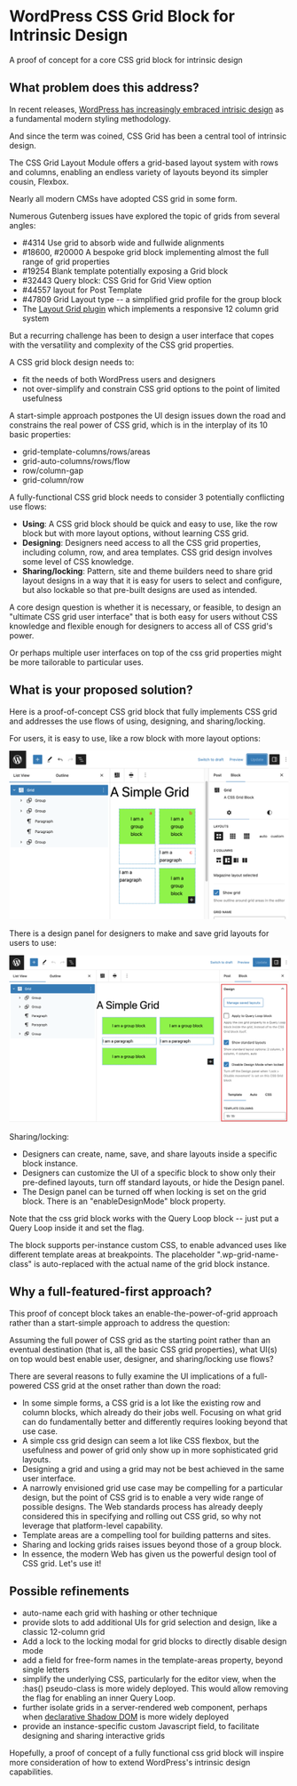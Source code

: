 # WordPress CSS Grid Block for Intrinsic Design

A proof of concept for a core CSS grid block for intrinsic design

## What problem does this address?

In recent releases, [WordPress has increasingly embraced intrisic design](https://developer.wordpress.org/news/2023/02/intrinsic-design-theming-and-rethinking-how-to-design-with-wordpress/) as a fundamental modern styling methodology.

And since the term was coined, CSS Grid has been a central tool of intrinsic design.

The CSS Grid Layout Module offers a grid-based layout system with rows and columns, enabling an endless variety of layouts beyond its simpler cousin, Flexbox. 

Nearly all modern CMSs have adopted CSS grid in some form.

Numerous Gutenberg issues have explored the topic of grids from several angles:

- #4314 Use grid to absorb wide and fullwide alignments
- #18600, #20000 A bespoke grid block implementing almost the full range of grid properties 
- #19254 Blank template potentially exposing a Grid block
- #32443 Query block: CSS Grid for Grid View option
- #44557 layout for Post Template
- #47809 Grid Layout type -- a simplified grid profile for the group block
- The [Layout Grid plugin](https://wordpress.org/plugins/layout-grid/) which implements a responsive 12 column grid system

But a recurring challenge has been to design a user interface that copes with the versatility and complexity of the CSS grid properties.

A CSS grid block design needs to:

- fit the needs of both WordPress users and designers 
- not over-simplify and constrain CSS grid options to the point of limited usefulness

A start-simple approach postpones the UI design issues down the road and constrains the real power of CSS grid, which is in the interplay of its 10 basic properties:

- grid-template-columns/rows/areas
- grid-auto-columns/rows/flow
- row/column-gap
- grid-column/row

A fully-functional CSS grid block needs to consider 3 potentially conflicting use flows:

- **Using**: A CSS grid block should be quick and easy to use, like the row block but with more layout options, without learning CSS grid.
- **Designing**: Designers need access to all the CSS grid properties, including column, row, and area templates. CSS grid design involves some level of CSS knowledge.
- **Sharing/locking**: Pattern, site and theme builders need to share grid layout designs in a way that it is easy for users to select and configure, but also lockable so that pre-built designs are used as intended.

A core design question is whether it is necessary, or feasible, to design an "ultimate CSS grid user interface" that is both easy for users without CSS knowledge and flexible enough for designers to access all of CSS grid's power. 

Or perhaps multiple user interfaces on top of the css grid properties might be more tailorable to particular uses.

## What is your proposed solution?

Here is a proof-of-concept CSS grid block that fully implements CSS grid and addresses the use flows of using, designing, and sharing/locking.

For users, it is easy to use, like a row block with more layout options:

![CSS Grid block](./docs/css-grid-block.png)

There is a design panel for designers to make and save grid layouts for users to use:

![CSS Grid block design panel](./docs/css-grid-design-panel.png)

Sharing/locking:

- Designers can create, name, save, and share layouts inside a specific block instance. 
- Designers can customize the UI of a specific block to show only their pre-defined layouts, turn off standard layouts, or hide the Design panel.
- The Design panel can be turned off when locking is set on the grid block. There is an "enableDesignMode" block property.

Note that the css grid block works with the Query Loop block -- just put a Query Loop inside it and set the flag.

The block supports per-instance custom CSS, to enable advanced uses like different template areas at breakpoints. The placeholder ".wp-grid-name-class" is auto-replaced with the actual name of the grid block instance.

## Why a full-featured-first approach?

This proof of concept block takes an enable-the-power-of-grid approach rather than a start-simple approach to address the question:

Assuming the full power of CSS grid as the starting point rather than an eventual destination (that is, all the basic CSS grid properties), what UI(s) on top would best enable user, designer, and sharing/locking use flows?

There are several reasons to fully examine the UI implications of a full-powered CSS grid at the onset rather than down the road:

- In some simple forms, a CSS grid is a lot like the existing row and column blocks, which already do their jobs well. Focusing on what grid can do fundamentally better and differently requires looking beyond that use case.
- A simple css grid design can seem a lot like CSS flexbox, but the usefulness and power of grid only show up in more sophisticated grid layouts.
- Designing a grid and using a grid may not be best achieved in the same user interface.
- A narrowly envisioned grid use case may be compelling for a particular design, but the point of CSS grid is to enable a very wide range of possible designs. The Web standards process has already deeply considered this in specifying and rolling out CSS grid, so why not leverage that platform-level capability.
- Template areas are a compelling tool for building patterns and sites.
- Sharing and locking grids raises issues beyond those of a group block.
- In essence, the modern Web has given us the powerful design tool of CSS grid. Let's use it!

## Possible refinements

- auto-name each grid with hashing or other technique
- provide slots to add additional UIs for grid selection and design, like a classic 12-column grid
- Add a lock to the locking modal for grid blocks to directly disable design mode
- add a field for free-form names in the template-areas property, beyond single letters
- simplify the underlying CSS, particularly for the editor view, when the :has() pseudo-class is more widely deployed. This would allow removing the flag for enabling an inner Query Loop.
- further isolate grids in a server-rendered web component, perhaps when [declarative Shadow DOM](https://developer.chrome.com/en/articles/declarative-shadow-dom/) is more widely deployed
- provide an instance-specific custom Javascript field, to facilitate designing  and sharing interactive grids

Hopefully, a proof of concept of a fully functional css grid block will inspire more consideration of how to extend WordPress's intrinsic design capabilities.